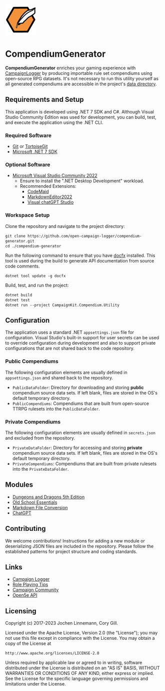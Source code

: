 ![CampaignGenerator](doc/Logo.png)

# CompendiumGenerator

**CompendiumGenerator** enriches your gaming experience with [CampaignLogger](https://campaign-logger.com/) by producing importable rule set compendiums using open-source RPG datasets. It's not necessary to run this utility yourself as all generated compendiums are accessible in the project's [data directory]("https://github.com/open-campaign-logger/compendium-generator/tree/main/data").

## Requirements and Setup

This application is developed using .NET 7 SDK and C#. Although Visual Studio Community Edition was used for development, you can build, test, and execute the application using the .NET CLI.

### Required Software

* [Git](https://git-scm.com/download/win) or [TortoiseGit](https://tortoisegit.org/)
* [Microsoft .NET 7 SDK](https://dotnet.microsoft.com/en-us/download/dotnet/7.0)

### Optional Software

* [Microsoft Visual Studio Community 2022](https://visualstudio.microsoft.com/vs/community/)
  * Ensure to install the ".NET Desktop Development" workload.
  * Recommended Extensions:
    * [CodeMaid](https://www.codemaid.net/)
    * [MarkdownEditor2022](https://github.com/MadsKristensen/MarkdownEditor2022)
    * [Visual chatGPT Studio](https://marketplace.visualstudio.com/items?itemName=jefferson-pires.VisualChatGPTStudio)

### Workspace Setup

Clone the repository and navigate to the project directory:

```shell
git clone https://github.com/open-campaign-logger/compendium-generator.git
cd ./compendium-generator
```

Run the following command to ensure that you have [docfx](https://dotnet.github.io/docfx/) installed.  This tool is used during the build to generate API documentation from source code comments.

```
dotnet tool update -g docfx
```

Build, test, and run the project:

```shell
dotnet build
dotnet test
dotnet run --project CampaignKit.Compendium.Utility
```

## Configuration

The application uses a standard .NET `appsettings.json` file for configuration.
Visual Studio's built-in support for user secrets can be used to override configuration during development
and also to support private configurations that are not shared back to the code repository.

### Public Compendiums
The following configuration elements are usually defined in `appsettings.json` and shared back to the repository.
* `PublicDataFolder`: Directory for downloading and storing **public** compendium source data sets. If left blank, files are stored in the OS's default temporary directory.
* `PublicCompendiums`: Compendiums that are built from open-source TTRPG rulesets into the `PublicDataFolder`.

### Private Compendiums
The following configuration elements are usually defined in `secrets.json` and excluded from the repository.
* `PrivateDataFolder`: Directory for accessing and storing **private** compendium source data sets. If left blank, files are stored in the OS's default temporary directory.
* `PrivateCompendiums`: Compendiums that are built from private rulesets into the `PrivateDataFolder`.

## Modules

* [Dungeons and Dragons 5th Edition](src/CampaignKit.Compendium.DungeonsAndDragons)
* [Old School Essentials](src/CampaignKit.Compendium.OldSchoolEssentials)
* [Markdown File Conversion](src/CampaignKit.Compendium.Markdown)
* [ChatGPT](src/CampaignKit.Compendium.ChatGPT)

## Contributing

We welcome contributions! Instructions for adding a new module or deserializing JSON files are included in the repository. Please follow the established patterns for project structure and coding standards.

## Links

* [Campaign Logger](https://campaign-logger.com/)
* [Role Playing Tips](https://www.roleplayingtips.com/)
* [Campaign Community](https://campaign-community.com/)
* [Open5e API](https://github.com/open5e/open5e-api)

## Licensing

Copyright (c) 2017-2023 Jochen Linnemann, Cory Gill.

Licensed under the Apache License, Version 2.0 (the "License");
you may not use this file except in compliance with the License.
You may obtain a copy of the License at

    http://www.apache.org/licenses/LICENSE-2.0

Unless required by applicable law or agreed to in writing, software
distributed under the License is distributed on an "AS IS" BASIS,
WITHOUT WARRANTIES OR CONDITIONS OF ANY KIND, either express or implied.
See the License for the specific language governing permissions and
limitations under the License.


